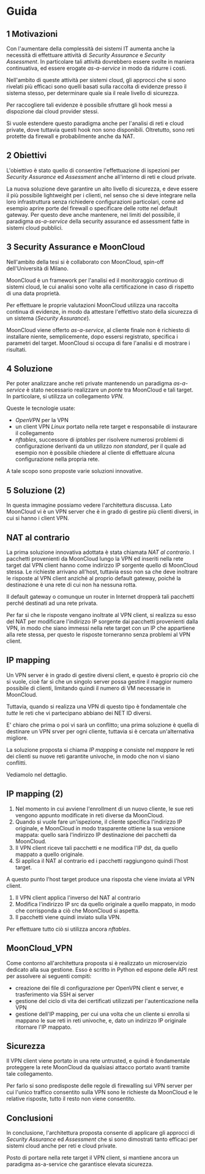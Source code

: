 # Guida

## 1 Motivazioni

Con l'aumentare della complessità dei sistemi IT aumenta anche la necessità di effettuare attività di _Security Assurance_ e _Security Assessment_. In particolare tali attività dovrebbero essere svolte in maniera continuativa, ed essere erogate _as-a-service_ in modo da ridurre i costi.

Nell'ambito di queste attività per sistemi cloud, gli approcci che si sono rivelati più efficaci sono quelli basati sulla raccolta di evidenze presso il sistema stesso, per determinare quale sia il reale livello di sicurezza.

Per raccogliere tali evidenze è possibile sfruttare gli hook messi a dispozione dai cloud provider stessi.

Si vuole estendere questo paradigma anche per l'analisi di reti e cloud private, dove tuttavia questi hook non sono disponibili. Oltretutto, sono reti protette da firewall e probabilmente anche da NAT.

## 2 Obiettivi

L'obiettivo è stato quello di consentire l'effettuazione di
ispezioni per _Security Assurance_ ed _Assessment_ anche all'interno di reti e cloud private.

La nuova soluzione deve garantire un alto livello di sicurezza, e deve essere il più possibile lightweight per i clienti, nel senso che si deve integrare nella loro infrastruttura senza richiedere configurazioni particolari, come ad esempio aprire porte del firewall o specificare delle rotte nel default gateway. Per questo deve anche mantenere, nei limiti del possibile, il paradigma _as-a-service_ della security assurance ed assessment fatte in sistemi cloud pubblici.

## 3 Security Assurance e MoonCloud

Nell'ambito della tesi si è collaborato con MoonCloud, spin-off dell'Università di Milano.

MoonCloud è un framework per l'analisi ed il monitoraggio continuo di sistemi cloud, le cui analisi sono volte alla certificazione in caso di rispetto di una data proprietà.

Per effettuare le proprie valutazioni MoonCloud utilizza una raccolta continua di evidenze, in modo da attestare l'effettivo stato della sicurezza di un sistema (_Security Assurance_).

MoonCloud viene offerto _as-a-service_, al cliente finale non è richiesto di installare niente, semplicemente, dopo essersi registrato, specifica i parametri del target. MoonCloud si occupa di fare l'analisi e di mostrare i risultati.

## 4 Soluzione

Per poter analizzare anche reti private mantenendo un paradigma _as-a-service_ è stato necessario realizzare un *ponte* tra MoonCloud e tali target. In particolare, si utilizza un collegamento *VPN*.

Queste le tecnologie usate:

- *OpenVPN* per la VPN
- un client VPN *Linux*  portato nella rete target e responsabile di instaurare il collegamento
- *nftables*, successore di _iptables_ per risolvere numerosi problemi di configurazione derivanti da un utilizzo _non standard_, per il quale ad esempio non è possibile chiedere al cliente di effettuare alcuna configurazione nella propria rete.

A tale scopo sono proposte varie soluzioni innovative.

## 5 Soluzione (2)

In questa immagine possiamo vedere l'architettura discussa. Lato MoonCloud vi è un VPN server che è in grado di gestire più clienti diversi, in cui si hanno i client VPN.

## NAT al contrario

La prima soluzione innovativa adottata è stata chiamata *NAT al contrario*. I pacchetti provenienti da MoonCloud lungo la VPN ed inseriti nella rete target dal VPN client hanno come indirizzo IP sorgente quello di MoonCloud stessa. Le richieste arrivano all'host, tuttavia esso non sa che deve inoltrare le risposte al VPN client anziché al proprio default gateway, poiché la destinazione è una rete di cui non ha nessuna rotta.

Il default gateway o comunque un router in Internet dropperà tali pacchetti perché destinati ad una rete privata.

Per far sì che le risposte vengano inoltrate al VPN client, si realizza su esso del NAT per modificare l'indirizzo IP sorgente dai pacchetti provenienti dalla VPN, in modo che siano immessi nella rete target con un IP che appartiene alla rete stessa, per questo le risposte torneranno senza problemi al VPN client.

## IP mapping

Un VPN server è in grado di gestire diversi client, e questo è proprio ciò che si vuole, cioè far sì che un singolo server possa gestire il maggior numero possibile di clienti, limitando quindi il numero di VM necessarie in MoonCloud.

Tuttavia, quando si realizza una VPN di questo tipo è fondamentale che _tutte_ le reti che vi partecipano abbiano dei NET ID diversi.

E' chiaro che prima o poi vi sarà un conflitto; una prima soluzione è quella di destinare un VPN srver per ogni cliente, tuttavia si è cercata un'alternativa migliore.

La soluzione proposta si chiama *IP mapping* e consiste nel _mappare_ le reti dei clienti su nuove reti garantite univoche, in modo che non vi siano conflitti.

Vediamolo nel dettaglio.

## IP mapping (2)

1. Nel momento in cui avviene l'enrollment di un nuovo cliente, le sue reti vengono appunto modificate in reti diverse da MoonCloud.
2. Quando si vuole fare un'ispezione, il cliente specifica l'indirizzo IP originale, e MoonCloud in modo trasparente ottiene la sua versione mappata: quello sarà l'indirizzo IP destinazione dei pacchetti da MoonCloud.
3. Il VPN client riceve tali pacchetti e ne modifica l'IP dst, da quello mappato a quello originale.
4. Si applica il NAT al contrario ed i pacchetti raggiungono quindi l'host target.

A questo punto l'host target produce una risposta che viene inviata al VPN client.

1. Il VPN client applica l'inverso del NAT al contrario
2. Modifica l'indirizzo IP src da quello originale a quello mappato, in modo che corrisponda a ciò che MoonCloud si aspetta.
3. Il pacchetti viene quindi inviato sulla VPN.

Per effettuare tutto ciò si utilizza ancora *nftables*.

## MoonCloud_VPN

Come contorno all'architettura proposta si è realizzato un microservizio dedicato alla sua gestione. Esso è scritto in Python ed espone delle API rest per assolvere ai seguenti compiti:

- creazione dei file di configurazione per OpenVPN client e server, e trasferimento via SSH ai server
- gestione del ciclo di vita dei certificati utilizzati per l'autenticazione nella VPN
- gestione dell'IP mapping, per cui una volta che un cliente si enrolla si mappano le sue reti in reti univoche, e, dato un indirizzo IP originale ritornare l'IP mappato.

## Sicurezza

Il VPN client viene portato in una rete untrusted, e quindi è fondamentale proteggere la rete MoonCloud da qualsiasi attacco portato avanti tramite tale collegamento.

Per farlo si sono predisposte delle regole di firewalling sui VPN server per cui l'unico traffico consentito sulla VPN sono le richieste da MoonCloud e le relative risposte, tutto il resto non viene consentito.

## Conclusioni

In conclusione, l'architettura proposta consente di applicare gli approcci di _Security Assurance_ ed _Assessment_ che si sono dimostrati tanto efficaci per sistemi cloud anche per reti e cloud private.

Posto di portare nella rete target il VPN client, si mantiene ancora un paradigma as-a-service che garantisce elevata sicurezza.